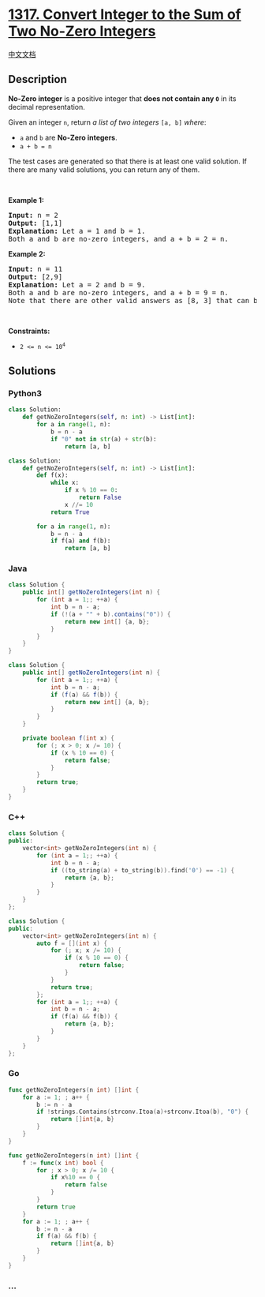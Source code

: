 # [1317. Convert Integer to the Sum of Two No-Zero Integers](https://leetcode.com/problems/convert-integer-to-the-sum-of-two-no-zero-integers)

[中文文档](/solution/1300-1399/1317.Convert%20Integer%20to%20the%20Sum%20of%20Two%20No-Zero%20Integers/README.md)

## Description

<p><strong>No-Zero integer</strong> is a positive integer that <strong>does not contain any <code>0</code></strong> in its decimal representation.</p>

<p>Given an integer <code>n</code>, return <em>a list of two integers</em> <code>[a, b]</code> <em>where</em>:</p>

<ul>
	<li><code>a</code> and <code>b</code> are <strong>No-Zero integers</strong>.</li>
	<li><code>a + b = n</code></li>
</ul>

<p>The test cases are generated so that there is at least one valid solution. If there are many valid solutions, you can return any of them.</p>

<p>&nbsp;</p>
<p><strong class="example">Example 1:</strong></p>

<pre>
<strong>Input:</strong> n = 2
<strong>Output:</strong> [1,1]
<strong>Explanation:</strong> Let a = 1 and b = 1.
Both a and b are no-zero integers, and a + b = 2 = n.
</pre>

<p><strong class="example">Example 2:</strong></p>

<pre>
<strong>Input:</strong> n = 11
<strong>Output:</strong> [2,9]
<strong>Explanation:</strong> Let a = 2 and b = 9.
Both a and b are no-zero integers, and a + b = 9 = n.
Note that there are other valid answers as [8, 3] that can be accepted.
</pre>

<p>&nbsp;</p>
<p><strong>Constraints:</strong></p>

<ul>
	<li><code>2 &lt;= n &lt;= 10<sup>4</sup></code></li>
</ul>

## Solutions

<!-- tabs:start -->

### **Python3**

```python
class Solution:
    def getNoZeroIntegers(self, n: int) -> List[int]:
        for a in range(1, n):
            b = n - a
            if "0" not in str(a) + str(b):
                return [a, b]
```

```python
class Solution:
    def getNoZeroIntegers(self, n: int) -> List[int]:
        def f(x):
            while x:
                if x % 10 == 0:
                    return False
                x //= 10
            return True

        for a in range(1, n):
            b = n - a
            if f(a) and f(b):
                return [a, b]
```

### **Java**

```java
class Solution {
    public int[] getNoZeroIntegers(int n) {
        for (int a = 1;; ++a) {
            int b = n - a;
            if (!(a + "" + b).contains("0")) {
                return new int[] {a, b};
            }
        }
    }
}
```

```java
class Solution {
    public int[] getNoZeroIntegers(int n) {
        for (int a = 1;; ++a) {
            int b = n - a;
            if (f(a) && f(b)) {
                return new int[] {a, b};
            }
        }
    }

    private boolean f(int x) {
        for (; x > 0; x /= 10) {
            if (x % 10 == 0) {
                return false;
            }
        }
        return true;
    }
}
```

### **C++**

```cpp
class Solution {
public:
    vector<int> getNoZeroIntegers(int n) {
        for (int a = 1;; ++a) {
            int b = n - a;
            if ((to_string(a) + to_string(b)).find('0') == -1) {
                return {a, b};
            }
        }
    }
};
```

```cpp
class Solution {
public:
    vector<int> getNoZeroIntegers(int n) {
        auto f = [](int x) {
            for (; x; x /= 10) {
                if (x % 10 == 0) {
                    return false;
                }
            }
            return true;
        };
        for (int a = 1;; ++a) {
            int b = n - a;
            if (f(a) && f(b)) {
                return {a, b};
            }
        }
    }
};
```

### **Go**

```go
func getNoZeroIntegers(n int) []int {
	for a := 1; ; a++ {
		b := n - a
		if !strings.Contains(strconv.Itoa(a)+strconv.Itoa(b), "0") {
			return []int{a, b}
		}
	}
}
```

```go
func getNoZeroIntegers(n int) []int {
	f := func(x int) bool {
		for ; x > 0; x /= 10 {
			if x%10 == 0 {
				return false
			}
		}
		return true
	}
	for a := 1; ; a++ {
		b := n - a
		if f(a) && f(b) {
			return []int{a, b}
		}
	}
}
```

### **...**

```

```

<!-- tabs:end -->

